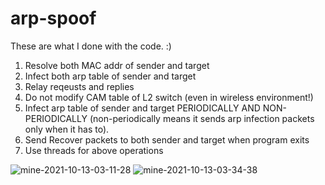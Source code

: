 # arp-spoof

These are what I done with the code. :)

1. Resolve both MAC addr of sender and target
2. Infect both arp table of sender and target
3. Relay reqeusts and replies
4. Do not modify CAM table of L2 switch (even in wireless environment!)
5. Infect arp table of sender and target PERIODICALLY AND NON-PERIODICALLY (non-periodically means it sends arp infection packets only when it has to).
6. Send Recover packets to both sender and target when program exits
7. Use threads for above operations

![mine-2021-10-13-03-11-28](https://user-images.githubusercontent.com/31784008/137011186-cbb1e5b0-3bc6-4f35-a9bc-7cacf22483c3.png)
![mine-2021-10-13-03-34-38](https://user-images.githubusercontent.com/31784008/137011194-d86cafba-6284-483d-8f69-46a15667d3d1.png)

